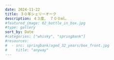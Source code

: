 ```yaml
---
date: 2024-11-22
title: ３０年シェリーオーク
description: ４３度、 ７００ml。
#featured_image: 02_bottle_in_box.jpg
#type: gallery
sort_by: Date
#categories: ["whisky", "springbank"]
#resources:
#  - src: springbank/aged_32_years/box_front.jpg
#    title: "anyway"
---
```

